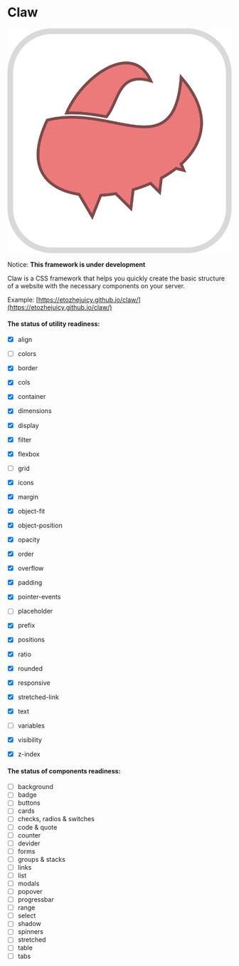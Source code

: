 # Claw

![logo](public/logo-min.svg)

Notice: **This framework is under development**

Claw is a CSS framework that helps you quickly create the basic structure of a website with the necessary components on your server.

Example: [https://etozhejuicy.github.io/claw/](https://etozhejuicy.github.io/claw/)

#### The status of utility readiness:

- [x]  align
- [ ]  colors
- [x]  border
- [x]  cols
- [x]  container
- [x]  dimensions
- [x]  display
- [x]  filter
- [x]  flexbox
- [ ]  grid
- [x]  icons
- [x]  margin
- [x]  object-fit
- [x]  object-position
- [x]  opacity
- [x]  order
- [x]  overflow
- [x]  padding
- [x]  pointer-events
- [ ]  placeholder
- [x]  prefix
- [x]  positions
- [x]  ratio
- [x]  rounded
- [x]  responsive
- [x]  stretched-link
- [x]  text
- [ ]  variables
- [x]  visibility
- [x]  z-index


#### The status of components readiness:

- [ ]  background
- [ ]  badge
- [ ]  buttons
- [ ]  cards
- [ ]  checks, radios & switches
- [ ]  code & quote
- [ ]  counter
- [ ]  devider
- [ ]  forms
- [ ]  groups & stacks
- [ ]  links
- [ ]  list
- [ ]  modals
- [ ]  popover
- [ ]  progressbar
- [ ]  range
- [ ]  select
- [ ]  shadow
- [ ]  spinners
- [ ]  stretched
- [ ]  table
- [ ]  tabs
